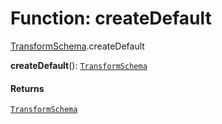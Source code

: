 # Function: createDefault

[TransformSchema](/auto-docs/utils/modules/TransformSchema.md).createDefault

**createDefault**(): [`TransformSchema`](/auto-docs/utils/interfaces/TransformSchema-1.md)

#### Returns

[`TransformSchema`](/auto-docs/utils/interfaces/TransformSchema-1.md)
